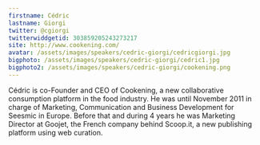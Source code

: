 ```yaml
---
firstname: Cédric 
lastname: Giorgi
twitter: @cgiorgi
twitterwiddgetid: 303859205243273217
site: http://www.cookening.com/
avatar: /assets/images/speakers/cedric-giorgi/cedricgiorgi.jpg
bigphoto: /assets/images/speakers/cedric-giorgi/cedric1.jpg
bigphoto2: /assets/images/speakers/cedric-giorgi/cookening.png
---
```


Cédric is co-Founder and CEO of Cookening, a new collaborative consumption platform in the food industry.
He was until November 2011 in charge of Marketing, Communication and Business Development for Seesmic in Europe. Before that and during 4 years he was Marketing Director at Goojet, the French company behind Scoop.it, a new publishing platform using web curation.


